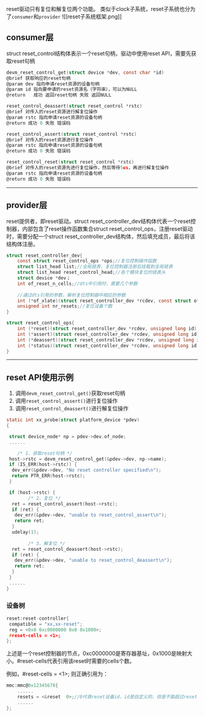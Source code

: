 reset驱动只有复位和解复位两个功能。
类似于clock子系统，reset子系统也分为了`consumer`和`provider`
![[reset子系统框架.png]]

## consumer层
struct reset_control结构体表示一个reset句柄，驱动中使用reset API，需要先获取reset句柄
```c
devm_reset_control_get(struct device *dev, const char *id)
@brief 获取响应的reset句柄
@param dev 指向申请reset资源的设备句柄
@param id 指向要申请的reset资源名（字符串），可以为NULL
@return  ​ 成功 返回reset句柄 失败 返回NULL

reset_control_deassert(struct reset_control *rstc)
@brief 对传入的reset资源进行解复位操作
@param rstc 指向申请reset资源的设备句柄
@return 成功 0 失败 错误码

reset_control_assert(struct reset_control *rstc)
@brief 对传入的reset资源进行复位操作
@param rstc 指向申请reset资源的设备句柄
@return 成功 0 失败 错误码

reset_control_reset(struct reset_control *rstc)
@brief 对传入的reset资源先进行复位操作，然后等待5us，再进行解复位操作
@param rstc 指向申请reset资源的设备句柄
@return 成功 0 失败 错误码
```

---
## provider层
reset提供者，即reset驱动。struct reset_controller_dev结构体代表一个reset控制器，内部包含了reset操作函数集合struct reset_control_ops，注册reset驱动时，需要分配一个struct reset_controller_dev结构体，然后填充成员，最后将该结构体注册。
```c
struct reset_controller_dev{
    const struct reset_control_ops *ops;//复位控制操作函数
    struct list_head list;//全局链表，复位控制器注册后挂载到全局链表
    struct list_head reset_control_head;//各个模块复位的链表头
    struct device *dev；
    int of_reset_n_cells;//dts中引用时，需要几个参数
        
    //通过dts引用的参数，解析复位控制器中相应的参数
    int (*of_xlate)(struct reset_controller_dev *rcdev, const struct of_phandle_args *reset_spec)；
    unsigned int nr_resets;//复位设备个数
}

struct reset_control_ops{
    int (*reset)(struct reset_controller_dev *rcdev, unsigned long id);//复位+解复位
    int (*assert)(struct reset_controller_dev *rcdev, unsigned long id);//复位
    int (*deassert)(struct reset_controller_dev *rcdev, unsigned long id);//解复位
    int (*status)(struct reset_controller_dev *rcdev, unsigned long id);//复位状态查询
}

```


---
## reset API使用示例
1. 调用`devm_reset_control_get()`获取reset句柄
2. 调用`reset_control_assert()`进行复位操作
3. 调用`reset_control_deassert()`进行解复位操作
```c
static int xx_probe(struct platform_device *pdev)
{

 struct device_node* np = pdev->dev.of_node;
 ......

    /* 1、获取reset句柄 */
 host->rstc = devm_reset_control_get(&pdev->dev, np->name);
 if (IS_ERR(host->rstc)) {
  dev_err(&pdev->dev, "No reset controller specified\n");
  return PTR_ERR(host->rstc);
 }

 if (host->rstc) {
        /* 2、复位 */
  ret = reset_control_assert(host->rstc);
  if (ret) {
   dev_err(&pdev->dev, "unable to reset_control_assert\n");
   return ret;
  }
  udelay(1);
 
        /* 3、解复位 */
  ret = reset_control_deassert(host->rstc);
  if (ret) {
   dev_err(&pdev->dev, "unable to reset_control_deassert\n");
   return ret;
  }
 }
 ......
}

```

### 设备树
```c
reset:reset-controller{
 compatible = "xx,xx-reset";
 reg = <0x0 0xc0000000 0x0 0x1000>;
 #reset-cells = <1>;
};
```

上述是一个reset控制器的节点，0xc0000000是寄存器基址，0x1000是映射大小。#reset-cells代表引用该reset时需要的cells个数。

例如，#reset-cells = <1>; 则正确引用为：
```c
mmc:mmc@0x12345678{
    ......
    resets = <&reset  0>;//0代表reset设备id，id是自定义的，但是不能超过reset驱动中指定的设备个数
    ......
};
```